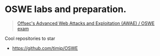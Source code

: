 # OSWE labs and preparation.

> [Offsec's Advanced Web Attacks and Exploitation (AWAE) / OSWE exam](https://www.offsec.com/courses/web-300/)

Cool repositories to star

- https://github.com/timip/OSWE
